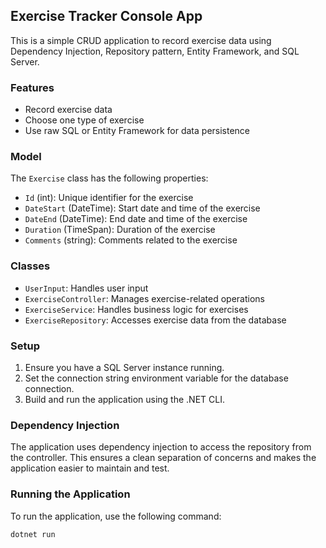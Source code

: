 ## Exercise Tracker Console App

This is a simple CRUD application to record exercise data using Dependency Injection, Repository pattern, Entity Framework, and SQL Server.

### Features

- Record exercise data
- Choose one type of exercise
- Use raw SQL or Entity Framework for data persistence

### Model

The `Exercise` class has the following properties:
- `Id` (int): Unique identifier for the exercise
- `DateStart` (DateTime): Start date and time of the exercise
- `DateEnd` (DateTime): End date and time of the exercise
- `Duration` (TimeSpan): Duration of the exercise
- `Comments` (string): Comments related to the exercise

### Classes

- `UserInput`: Handles user input
- `ExerciseController`: Manages exercise-related operations
- `ExerciseService`: Handles business logic for exercises
- `ExerciseRepository`: Accesses exercise data from the database

### Setup

1. Ensure you have a SQL Server instance running.
2. Set the connection string environment variable for the database connection.
3. Build and run the application using the .NET CLI.

### Dependency Injection

The application uses dependency injection to access the repository from the controller. This ensures a clean separation of concerns and makes the application easier to maintain and test.

### Running the Application

To run the application, use the following command:

```sh
dotnet run
```


